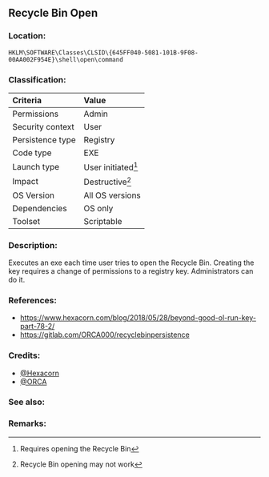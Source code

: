 ## Recycle Bin Open <!-- general "title" of the persistence. Good to be unique. -->
<!-- separate sections by two empty lines -->
<!-- do not remove empty sections  -->


### Location: <!-- where to find it -->
`HKLM\SOFTWARE\Classes\CLSID\{645FF040-5081-101B-9F08-00AA002F954E}\shell\open\command`


### Classification: <!-- see "how it works" document. Empty lime must go next. -->

|Criteria|Value|
|:---|:---|
|Permissions|Admin|
|Security context| User |
|Persistence type| Registry |
|Code type|EXE|
|Launch type| User initiated[^1] |
|Impact|Destructive[^2]|
|OS Version|All OS versions|
|Dependencies|OS only|
|Toolset|Scriptable|


### Description:<!-- add two EOLs or two spaces at the end of line to create a line break -->
Executes an exe each time user tries to open the Recycle Bin. Creating the key requires a change of permissions to a registry key. Administrators can do it.

### References: <!-- use <...> or [abc](https://...) syntax. Prepend with "- " when more than one -->
- <https://www.hexacorn.com/blog/2018/05/28/beyond-good-ol-run-key-part-78-2/>
- <https://gitlab.com/ORCA000/recyclebinpersistence>


### Credits: <!-- use [abc](https://...) syntax. Prepend with "- " when more than one. -->
- [@Hexacorn](https://twitter.com/Hexacorn)
- [@ORCA](https://twitter.com/ORCx41)

### See also: <!-- if refering to the same repo, use [Name](file.md) syntax. -->
<!-- prepend with "- " if more than one -->


### Remarks: <!-- see the usage in the "classification" section. Use only 1:1 references i.e. not refering to the same footnote from two different places -->
[^1]: Requires opening the Recycle Bin
[^2]: Recycle Bin opening may not work
